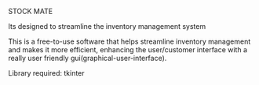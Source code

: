 STOCK MATE

Its designed to streamline the inventory management system 

This is a free-to-use software that helps streamline inventory management and makes it more efficient, 
enhancing the user/customer interface with a really user friendly gui(graphical-user-interface).


Library required:
tkinter

